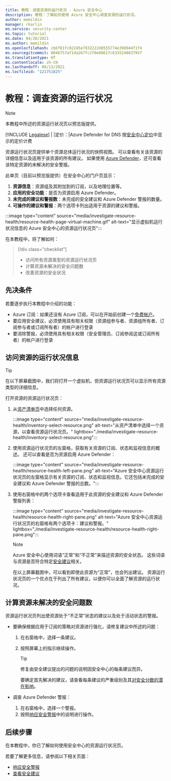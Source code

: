 ```yaml
---
title: 教程：调查资源的运行状况 - Azure 安全中心
description: 教程：了解如何使用 Azure 安全中心调查资源的运行状况。
author: memildin
manager: rkarlin
ms.service: security-center
ms.topic: tutorial
ms.date: 04/28/2021
ms.author: memildin
ms.openlocfilehash: cb6f81fc02245e7932222d8555774e398944f1f4
ms.sourcegitcommit: 0046757af1da267fc2f0e88617c633524883795f
ms.translationtype: HT
ms.contentlocale: zh-CN
ms.lasthandoff: 08/13/2021
ms.locfileid: "121751825"
---
```

# <a name="tutorial-investigate-the-health-of-your-resources"></a>教程：调查资源的运行状况

> [!NOTE]
> 本教程中所述的资源运行状况页以预览版提供。
> 
> [!INCLUDE [Legalese](../../includes/security-center-preview-legal-text.md)] | |定价：|Azure Defender for DNS 按[安全中心定价](https://azure.microsoft.com/pricing/details/security-center/)中显示的定价计费

资源运行状况页提供单个资源总体运行状况的快照视图。 可以查看有关该资源的详细信息以及适用于该资源的所有建议。 如果使用 [Azure Defender](azure-defender.md)，还可查看该特定资源的未解决的安全警报。

此单页（目前以预览版提供）在安全中心的门户页显示：

1. **资源信息**：资源组及其附加到的订阅，以及地理位置等。
1. **应用的安全功能**：是否为资源启用 Azure Defender。
1. **未完成的建议和警报数**：未完成的安全建议和 Azure Defender 警报的数量。
1. **可操作的建议和警报**：两个选项卡列出适用于资源的建议和警报。

:::image type="content" source="media/investigate-resource-health/resource-health-page-virtual-machine.gif" alt-text="显示虚拟机运行状况信息的 Azure 安全中心的资源运行状况页":::

在本教程中，将了解如何：

> [!div class="checklist"]
> * 访问所有资源类型的资源运行状况页
> * 计算资源未解决的安全问题数
> * 改善资源的安全状况

## <a name="prerequisites"></a>先决条件

若要逐步执行本教程中介绍的功能：

- Azure 订阅：如果还没有 Azure 订阅，可以在开始前创建一个[免费帐户](https://azure.microsoft.com/free/)。
- 要应用安全建议，必须使用具有相关权限（资源组参与者、资源组所有者、订阅参与者或订阅所有者）的帐户进行登录
- 要消除警报，必须使用具有相关权限（安全管理员、订阅参阅这或订阅所有者）的帐户进行登录

##  <a name="access-the-health-information-for-a-resource"></a>访问资源的运行状况信息

> [!TIP]
> 在以下屏幕截图中，我们将打开一个虚拟机，但资源运行状况页可以显示所有资源类型的详细信息。 

打开资源的资源运行状况页：

1. 从[资产清单页](asset-inventory.md)中选择任何资源。

    :::image type="content" source="media/investigate-resource-health/inventory-select-resource.png" alt-text="从资产清单中选择一个资源，以查看资源运行状况页。" lightbox="./media/investigate-resource-health/inventory-select-resource.png":::

1. 使用资源运行状况页的左窗格，获取有关资源的订阅、状态和监视信息的概述。 还可以查看是否为资源启用 Azure Defender：

    :::image type="content" source="media/investigate-resource-health/resource-health-left-pane.png" alt-text="Azure 安全中心资源运行状况页的左窗格显示有关资源的订阅、状态和监视信息。它还包括未完成的安全建议和 Azure Defender 警报的总数。":::

1. 使用右窗格中的两个选项卡查看适用于此资源的安全建议和 Azure Defender 警报列表：

    :::image type="content" source="media/investigate-resource-health/resource-health-right-pane.png" alt-text="Azure 安全中心资源运行状况页的右窗格有两个选项卡：建议和警报。" lightbox="./media/investigate-resource-health/resource-health-right-pane.png":::

    > [!NOTE]
    > Azure 安全中心使用词语“正常”和“不正常”来描述资源的安全状态。 这些词语与资源是否符合特定[安全建议](security-policy-concept.md#what-is-a-security-recommendation)相关。
    >
    > 在以上屏幕截图中，可以看到即使此资源为“正常”，也会列出建议。 资源运行状况页的一个优点在于列出了所有建议，以便你可以全面了解资源的运行状况。 


## <a name="evaluate-the-outstanding-security-issues-for-a-resource"></a>计算资源未解决的安全问题数

资源运行状况页列出使资源处于“不正常”状态的建议以及处于活动状态的警报。 

- 要确保根据应用于订阅的策略对资源进行强化，请修复建议中所述的问题：
    1. 在右窗格中，选择一条建议。
    1. 按照屏幕上的指示继续操作。

        > [!TIP]
        > 修复由安全建议提出的问题的说明因安全中心的每条建议而异。
        >
        > 要确定首先解决的建议，请查看每条建议的严重级别及其[对安全分数的潜在影响](secure-score-security-controls.md#security-controls-and-their-recommendations)。

- 调查 Azure Defender 警报：
    1. 在右窗格中，选择一个警报。
    1. 按照[响应安全警报](security-center-managing-and-responding-alerts.md#respond-to-security-alerts)中的说明进行操作。


## <a name="next-steps"></a>后续步骤

在本教程中，你已了解如何使用安全中心的资源运行状况页。

若要了解更多信息，请参阅以下相关页面：

- [响应安全警报](security-center-managing-and-responding-alerts.md#respond-to-security-alerts)
- [查看安全建议](security-center-recommendations.md)